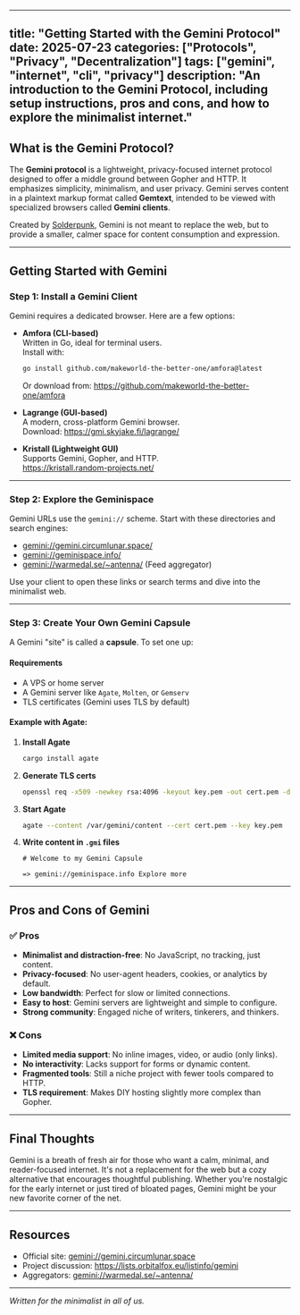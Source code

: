 
---
title: "Getting Started with the Gemini Protocol"
date: 2025-07-23
categories: ["Protocols", "Privacy", "Decentralization"]
tags: ["gemini", "internet", "cli", "privacy"]
description: "An introduction to the Gemini Protocol, including setup instructions, pros and cons, and how to explore the minimalist internet."
---

## What is the Gemini Protocol?

The **Gemini protocol** is a lightweight, privacy-focused internet protocol designed to offer a middle ground between Gopher and HTTP. It emphasizes simplicity, minimalism, and user privacy. Gemini serves content in a plaintext markup format called **Gemtext**, intended to be viewed with specialized browsers called **Gemini clients**.

Created by [Solderpunk](https://gemini.circumlunar.space/), Gemini is not meant to replace the web, but to provide a smaller, calmer space for content consumption and expression.

---

## Getting Started with Gemini

### Step 1: Install a Gemini Client

Gemini requires a dedicated browser. Here are a few options:

- **Amfora (CLI-based)**  
  Written in Go, ideal for terminal users.  
  Install with:  
  ```bash
  go install github.com/makeworld-the-better-one/amfora@latest
  ```
  Or download from: https://github.com/makeworld-the-better-one/amfora

- **Lagrange (GUI-based)**  
  A modern, cross-platform Gemini browser.  
  Download: https://gmi.skyjake.fi/lagrange/

- **Kristall (Lightweight GUI)**  
  Supports Gemini, Gopher, and HTTP.  
  https://kristall.random-projects.net/

---

### Step 2: Explore the Geminispace

Gemini URLs use the `gemini://` scheme. Start with these directories and search engines:

- [gemini://gemini.circumlunar.space/](gemini://gemini.circumlunar.space/)
- [gemini://geminispace.info/](gemini://geminispace.info/)
- [gemini://warmedal.se/~antenna/](gemini://warmedal.se/~antenna/) (Feed aggregator)

Use your client to open these links or search terms and dive into the minimalist web.

---

### Step 3: Create Your Own Gemini Capsule

A Gemini "site" is called a **capsule**. To set one up:

#### Requirements

- A VPS or home server
- A Gemini server like `Agate`, `Molten`, or `Gemserv`
- TLS certificates (Gemini uses TLS by default)

#### Example with Agate:

1. **Install Agate**
   ```bash
   cargo install agate
   ```

2. **Generate TLS certs**
   ```bash
   openssl req -x509 -newkey rsa:4096 -keyout key.pem -out cert.pem -days 365 -nodes
   ```

3. **Start Agate**
   ```bash
   agate --content /var/gemini/content --cert cert.pem --key key.pem
   ```

4. **Write content in `.gmi` files**
   ```text
   # Welcome to my Gemini Capsule

   => gemini://geminispace.info Explore more
   ```

---

## Pros and Cons of Gemini

### ✅ Pros

- **Minimalist and distraction-free**: No JavaScript, no tracking, just content.
- **Privacy-focused**: No user-agent headers, cookies, or analytics by default.
- **Low bandwidth**: Perfect for slow or limited connections.
- **Easy to host**: Gemini servers are lightweight and simple to configure.
- **Strong community**: Engaged niche of writers, tinkerers, and thinkers.

### ❌ Cons

- **Limited media support**: No inline images, video, or audio (only links).
- **No interactivity**: Lacks support for forms or dynamic content.
- **Fragmented tools**: Still a niche project with fewer tools compared to HTTP.
- **TLS requirement**: Makes DIY hosting slightly more complex than Gopher.

---

## Final Thoughts

Gemini is a breath of fresh air for those who want a calm, minimal, and reader-focused internet. It's not a replacement for the web but a cozy alternative that encourages thoughtful publishing. Whether you're nostalgic for the early internet or just tired of bloated pages, Gemini might be your new favorite corner of the net.

---

## Resources

- Official site: [gemini://gemini.circumlunar.space](gemini://gemini.circumlunar.space)
- Project discussion: https://lists.orbitalfox.eu/listinfo/gemini
- Aggregators: [gemini://warmedal.se/~antenna/](gemini://warmedal.se/~antenna/)

---

*Written for the minimalist in all of us.*
